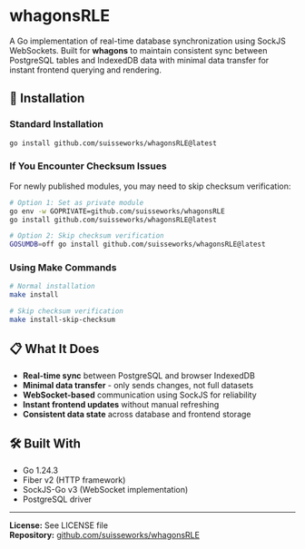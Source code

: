 # whagonsRLE

A Go implementation of real-time database synchronization using SockJS WebSockets. Built for **whagons** to maintain consistent sync between PostgreSQL tables and IndexedDB data with minimal data transfer for instant frontend querying and rendering.

## 🚀 Installation

### Standard Installation
```bash
go install github.com/suisseworks/whagonsRLE@latest
```

### If You Encounter Checksum Issues
For newly published modules, you may need to skip checksum verification:
```bash
# Option 1: Set as private module
go env -w GOPRIVATE=github.com/suisseworks/whagonsRLE
go install github.com/suisseworks/whagonsRLE@latest

# Option 2: Skip checksum verification
GOSUMDB=off go install github.com/suisseworks/whagonsRLE@latest
```

### Using Make Commands
```bash
# Normal installation
make install

# Skip checksum verification
make install-skip-checksum
```

## 📋 What It Does

- **Real-time sync** between PostgreSQL and browser IndexedDB
- **Minimal data transfer** - only sends changes, not full datasets
- **WebSocket-based** communication using SockJS for reliability
- **Instant frontend updates** without manual refreshing
- **Consistent data state** across database and frontend storage

## 🛠 Built With

- Go 1.24.3
- Fiber v2 (HTTP framework)
- SockJS-Go v3 (WebSocket implementation)
- PostgreSQL driver

---

**License:** See LICENSE file  
**Repository:** [github.com/suisseworks/whagonsRLE](https://github.com/suisseworks/whagonsRLE) 